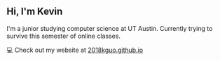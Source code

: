 ## Hi, I'm Kevin

I'm a junior studying computer science at UT Austin. Currently trying to survive this semester of online classes.

💻 Check out my website at [2018kguo.github.io](https://2018kguo.github.io/)
